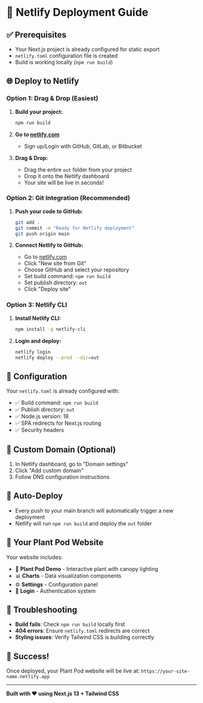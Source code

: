 
# 🚀 Netlify Deployment Guide

## ✅ Prerequisites
- Your Next.js project is already configured for static export
- `netlify.toml` configuration file is created
- Build is working locally (`npm run build`)

## 🌐 Deploy to Netlify

### Option 1: Drag & Drop (Easiest)
1. **Build your project:**
   ```bash
   npm run build
   ```

2. **Go to [netlify.com](https://netlify.com)**
   - Sign up/Login with GitHub, GitLab, or Bitbucket

3. **Drag & Drop:**
   - Drag the entire `out` folder from your project
   - Drop it onto the Netlify dashboard
   - Your site will be live in seconds!

### Option 2: Git Integration (Recommended)
1. **Push your code to GitHub:**
   ```bash
   git add .
   git commit -m "Ready for Netlify deployment"
   git push origin main
   ```

2. **Connect Netlify to GitHub:**
   - Go to [netlify.com](https://netlify.com)
   - Click "New site from Git"
   - Choose GitHub and select your repository
   - Set build command: `npm run build`
   - Set publish directory: `out`
   - Click "Deploy site"

### Option 3: Netlify CLI
1. **Install Netlify CLI:**
   ```bash
   npm install -g netlify-cli
   ```

2. **Login and deploy:**
   ```bash
   netlify login
   netlify deploy --prod --dir=out
   ```

## 🔧 Configuration

Your `netlify.toml` is already configured with:
- ✅ Build command: `npm run build`
- ✅ Publish directory: `out`
- ✅ Node.js version: 18
- ✅ SPA redirects for Next.js routing
- ✅ Security headers

## 📱 Custom Domain (Optional)
1. In Netlify dashboard, go to "Domain settings"
2. Click "Add custom domain"
3. Follow DNS configuration instructions

## 🔄 Auto-Deploy
- Every push to your main branch will automatically trigger a new deployment
- Netlify will run `npm run build` and deploy the `out` folder

## 🎯 Your Plant Pod Website
Your website includes:
- 🌱 **Plant Pod Demo** - Interactive plant with canopy lighting
- 📊 **Charts** - Data visualization components
- ⚙️ **Settings** - Configuration panel
- 🔐 **Login** - Authentication system

## 🚨 Troubleshooting
- **Build fails**: Check `npm run build` locally first
- **404 errors**: Ensure `netlify.toml` redirects are correct
- **Styling issues**: Verify Tailwind CSS is building correctly

## 🌟 Success!
Once deployed, your Plant Pod website will be live at:
`https://your-site-name.netlify.app`

---

**Built with ❤️ using Next.js 13 + Tailwind CSS**
